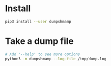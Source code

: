 
# Install
```bash
pip3 install --user dumpshmamp
```

# Take a dump file
```bash
# Add '--help' to see more options
python3 -m dumpshmamp --log-file /tmp/dump.log
```

